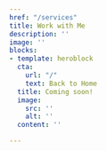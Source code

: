 ```yaml
---
href: "/services"
title: Work with Me
description: ''
image: ''
blocks:
- template: heroblock
  cta:
    url: "/"
    text: Back to Home
  title: Coming soon!
  image:
    src: ''
    alt: ''
  content: ''

---
```

